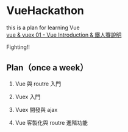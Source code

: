 # VueHackathon
this is a plan for learning Vue  
[vue & vuex 01 - Vue Introduction & 鐵人賽說明](http://ithelp.ithome.com.tw/articles/10184834)
  
Fighting!!  

## Plan（once a week）

1. Vue 與 routre 入門  


2. Vuex 入門  


3. Vuex 開發與 ajax  


4. Vue 客製化與 routre 進階功能  


